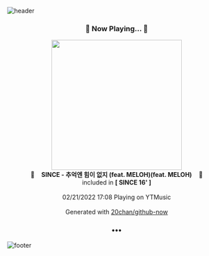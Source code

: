 ![header](https://capsule-render.vercel.app/api?type=wave&height=170&section=header&text=Hi.%20I'm%20SHIFT&fontColor=090707&fontAlignX=45&fontAlignY=65&fontSize=100)

<h3 align="center">🎵 Now Playing... 🎵</h3>
<p align="center">
  <a href="https://music.youtube.com/watch?v=VuiwwGqnbQ4">
    <img width="300" src="https://lh3.googleusercontent.com/Q0VXlrMWwhbQPsyHIaIS4dDVSniDXqvIxwZQ-8QNFppGtGEf998q3yLN7DHxG2-2lqCodIpfONlPucmC">
  </a>
  <br>
  🎵&nbsp&nbsp&nbsp <b>SINCE - 추억엔 힘이 없지 (feat. MELOH)(feat. MELOH)</b> &nbsp&nbsp&nbsp🎵
  <br>
  included in <b>[ SINCE 16' ]</b>
  
  <br />
  <br />
  02/21/2022 17:08 Playing on YTMusic
  <br />
  <br />
  Generated with <a href="https://github.com/20chan/github-now">20chan/github-now</a>
</p>

<h3 align="center">•••</h3>

![footer](https://capsule-render.vercel.app/api?type=wave&height=150&section=footer)
